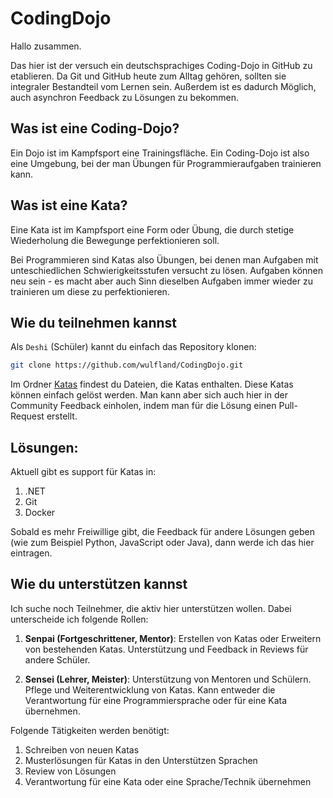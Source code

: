 # CodingDojo

Hallo zusammen.

Das hier ist der versuch ein deutschsprachiges Coding-Dojo in GitHub zu etablieren.
Da Git und GitHub heute zum Alltag gehören, sollten sie integraler Bestandteil vom Lernen sein. Außerdem ist es dadurch Möglich, auch asynchron Feedback zu Lösungen zu bekommen.

## Was ist eine Coding-Dojo?

Ein Dojo ist im Kampfsport eine Trainingsfläche. Ein Coding-Dojo ist also eine Umgebung, bei der man Übungen für Programmieraufgaben trainieren kann.

## Was ist eine Kata?

Eine Kata ist im Kampfsport eine Form oder Übung, die durch stetige Wiederholung die Bewegunge perfektionieren soll.

Bei Programmieren sind Katas also Übungen, bei denen man Aufgaben mit unteschiedlichen Schwierigkeitsstufen versucht zu lösen. Aufgaben können neu sein - es macht aber auch Sinn dieselben Aufgaben immer wieder zu trainieren um diese zu perfektionieren.

## Wie du teilnehmen kannst

Als `Deshi` (Schüler) kannt du einfach das Repository klonen:

``` bash
git clone https://github.com/wulfland/CodingDojo.git
```

Im Ordner [Katas](/katas) findest du Dateien, die Katas enthalten. Diese Katas können einfach gelöst werden. Man kann aber sich auch hier in der Community Feedback einholen, indem man für die Lösung einen Pull-Request erstellt.

## Lösungen:
Aktuell gibt es support für Katas in:

1. .NET
2. Git
3. Docker

Sobald es mehr Freiwillige gibt, die Feedback für andere Lösungen geben (wie zum Beispiel Python, JavaScript oder Java), dann werde ich das hier eintragen.

## Wie du unterstützen kannst

Ich suche noch Teilnehmer, die aktiv hier unterstützen wollen. Dabei unterscheide ich folgende Rollen:

1. __Senpai (Fortgeschrittener, Mentor)__: Erstellen von Katas oder Erweitern von bestehenden Katas. Unterstützung und Feedback in Reviews für andere Schüler.

2. __Sensei (Lehrer, Meister)__: Unterstützung von Mentoren und Schülern. Pflege und Weiterentwicklung von Katas. Kann entweder die Verantwortung für eine Programmiersprache oder für eine Kata übernehmen.

Folgende Tätigkeiten werden benötigt:

1. Schreiben von neuen Katas
2. Musterlösungen für Katas in den Unterstützen Sprachen
3. Review von Lösungen
4. Verantwortung für eine Kata oder eine Sprache/Technik übernehmen
